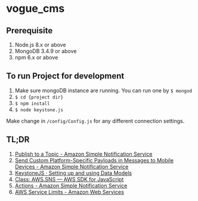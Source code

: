vogue_cms
=========

## Prerequisite
1. Node.js 8.x or above
2. MongoDB 3.4.9 or above
3. npm 6.x or above

## To run Project for development
1. Make sure mongoDB instance are running. You can run one by `$ mongod`
2. `$ cd {project dir}`
2. `$ npm install`
3. `$ node keystone.js`

Make change in `/config/Config.js` for any different connection settings.


<!-- orderCompleteNotification
message
訂單完成通知

orderCompleteNotification
message_en-US
Order Complete Notification


orderRecallNotification
message
訂單召回通知

orderRecallNotification
message_en-US
Order recall notification -->



TL;DR
-----

1. [Publish to a Topic - Amazon Simple Notification Service][30.1]
2. [Send Custom Platform-Specific Payloads in Messages to Mobile Devices - Amazon Simple Notification Service][30.2]
3. [KeystoneJS · Setting up and using Data Models][30.3]
4. [Class: AWS.SNS — AWS SDK for JavaScript][30.4]
5. [Actions - Amazon Simple Notification Service][30.5]
6. [AWS Service Limits - Amazon Web Services][30.6]

[30.1]: https://docs.aws.amazon.com/sns/latest/dg/PublishTopic.html
[30.2]: https://docs.aws.amazon.com/sns/latest/dg/mobile-push-send-custommessage.html
[30.3]: http://keystonejs.com/docs/database/#fieldtypes
[30.4]: https://docs.aws.amazon.com/AWSJavaScriptSDK/latest/AWS/SNS.html
[30.5]: https://docs.aws.amazon.com/sns/latest/api/API_Operations.html
[30.6]: https://docs.aws.amazon.com/general/latest/gr/aws_service_limits.html#limits_sns
